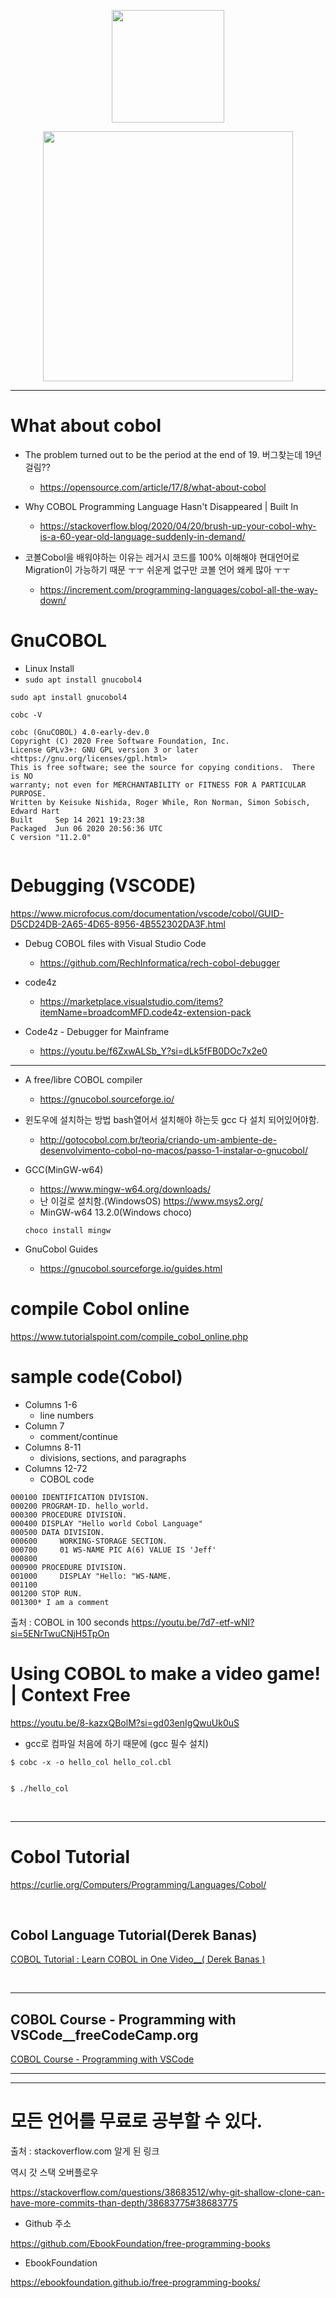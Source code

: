 <p align="center">
  <img width=180px src="https://user-images.githubusercontent.com/67513038/211202750-03343c85-8fdb-4ed7-bd5e-0a50929f48c6.png" />  
</p>

<p align="center">
  <img width=400px src="https://github.com/YoungHaKim7/Cpp_Training/assets/67513038/349ec772-d6f7-469d-b400-284777258f8e" />
</p>

<hr>

# What about cobol

- The problem turned out to be the period at the end of 19. 버그찾는데 19년 걸림??
  - https://opensource.com/article/17/8/what-about-cobol

- Why COBOL Programming Language Hasn't Disappeared | Built In
  - https://stackoverflow.blog/2020/04/20/brush-up-your-cobol-why-is-a-60-year-old-language-suddenly-in-demand/
- 코볼Cobol을 배워야하는 이유는 레거시 코드를 100% 이해해야 현대언어로 Migration이 가능하기 때문 ㅜㅜ 쉬운게 없구만 코볼 언어 왜케 많아 ㅜㅜ
  - https://increment.com/programming-languages/cobol-all-the-way-down/

# GnuCOBOL

- Linux Install
- ```sudo apt install gnucobol4```

```
sudo apt install gnucobol4

cobc -V

cobc (GnuCOBOL) 4.0-early-dev.0
Copyright (C) 2020 Free Software Foundation, Inc.
License GPLv3+: GNU GPL version 3 or later <https://gnu.org/licenses/gpl.html>
This is free software; see the source for copying conditions.  There is NO
warranty; not even for MERCHANTABILITY or FITNESS FOR A PARTICULAR PURPOSE.
Written by Keisuke Nishida, Roger While, Ron Norman, Simon Sobisch, Edward Hart
Built     Sep 14 2021 19:23:38
Packaged  Jun 06 2020 20:56:36 UTC
C version "11.2.0"


```

# Debugging (VSCODE)

https://www.microfocus.com/documentation/vscode/cobol/GUID-D5CD24DB-2A65-4D65-8956-4B552302DA3F.html

- Debug COBOL files with Visual Studio Code 
  - https://github.com/RechInformatica/rech-cobol-debugger

- code4z
  - https://marketplace.visualstudio.com/items?itemName=broadcomMFD.code4z-extension-pack

- Code4z - Debugger for Mainframe
  - https://youtu.be/f6ZxwALSb_Y?si=dLk5fFB0DOc7x2e0

<hr>

- A free/libre COBOL compiler
  - https://gnucobol.sourceforge.io/
- 윈도우에 설치하는 방법 bash열어서 설치해야 하는듯 gcc 다 설치 되어있어야함.
  - http://gotocobol.com.br/teoria/criando-um-ambiente-de-desenvolvimento-cobol-no-macos/passo-1-instalar-o-gnucobol/
- GCC(MinGW-w64)
  - https://www.mingw-w64.org/downloads/
  - 난 이걸로 설치함.(WindowsOS) https://www.msys2.org/ 
  - MinGW-w64 13.2.0(Windows choco)

  ```
  choco install mingw

  ```
- GnuCobol Guides
  - https://gnucobol.sourceforge.io/guides.html

# compile Cobol online 

https://www.tutorialspoint.com/compile_cobol_online.php

# sample code(Cobol)

- Columns 1-6
  - line numbers
- Column 7
  - comment/continue
- Columns 8-11
  - divisions, sections, and paragraphs
- Columns 12-72
  - COBOL code

```cbl
000100 IDENTIFICATION DIVISION.
000200 PROGRAM-ID. hello_world.
000300 PROCEDURE DIVISION.
000400 DISPLAY "Hello world Cobol Language"
000500 DATA DIVISION.
000600     WORKING-STORAGE SECTION.
000700     01 WS-NAME PIC A(6) VALUE IS 'Jeff'
000800
000900 PROCEDURE DIVISION.
001000     DISPLAY "Hello: "WS-NAME.
001100
001200 STOP RUN.
001300* I am a comment
```

출처 : COBOL in 100 seconds https://youtu.be/7d7-etf-wNI?si=5ENrTwuCNjH5TpOn

# Using COBOL to make a video game! | Context Free

https://youtu.be/8-kazxQBolM?si=gd03enIgQwuUk0uS

- gcc로 컴파일 처음에 하기 때문에 (gcc 필수 설치)

```
$ cobc -x -o hello_col hello_col.cbl


$ ./hello_col
```

<br>

<hr>


# Cobol Tutorial

https://curlie.org/Computers/Programming/Languages/Cobol/

<br>



## Cobol Language Tutorial(Derek Banas)

[COBOL Tutorial : Learn COBOL in One Video\_\_(
Derek Banas
)](https://youtu.be/TBs7HXI76yU)

<br>

<hr>

## COBOL Course - Programming with VSCode\_\_freeCodeCamp.org

[COBOL Course - Programming with VSCode](https://youtu.be/RdMAEdGvtLA)

<hr>



<hr>

# 모든 언어를 무료로 공부할 수 있다.

출처 : stackoverflow.com 알게 된 링크

역시 갓 스택 오버플로우

https://stackoverflow.com/questions/38683512/why-git-shallow-clone-can-have-more-commits-than-depth/38683775#38683775

- Github 주소

https://github.com/EbookFoundation/free-programming-books

- EbookFoundation

https://ebookfoundation.github.io/free-programming-books/
